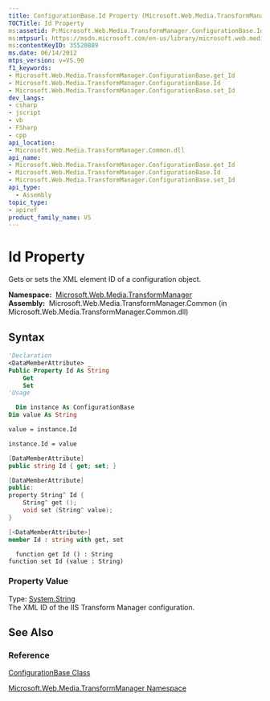 ```yaml
---
title: ConfigurationBase.Id Property (Microsoft.Web.Media.TransformManager)
TOCTitle: Id Property
ms:assetid: P:Microsoft.Web.Media.TransformManager.ConfigurationBase.Id
ms:mtpsurl: https://msdn.microsoft.com/en-us/library/microsoft.web.media.transformmanager.configurationbase.id(v=VS.90)
ms:contentKeyID: 35520889
ms.date: 06/14/2012
mtps_version: v=VS.90
f1_keywords:
- Microsoft.Web.Media.TransformManager.ConfigurationBase.get_Id
- Microsoft.Web.Media.TransformManager.ConfigurationBase.Id
- Microsoft.Web.Media.TransformManager.ConfigurationBase.set_Id
dev_langs:
- csharp
- jscript
- vb
- FSharp
- cpp
api_location:
- Microsoft.Web.Media.TransformManager.Common.dll
api_name:
- Microsoft.Web.Media.TransformManager.ConfigurationBase.get_Id
- Microsoft.Web.Media.TransformManager.ConfigurationBase.Id
- Microsoft.Web.Media.TransformManager.ConfigurationBase.set_Id
api_type:
  - Assembly
topic_type:
- apiref
product_family_name: VS
---
```


# Id Property

Gets or sets the XML element ID of a configuration object.

**Namespace:**  [Microsoft.Web.Media.TransformManager](microsoft-web-media-transformmanager-namespace.md)  
**Assembly:**  Microsoft.Web.Media.TransformManager.Common (in Microsoft.Web.Media.TransformManager.Common.dll)

## Syntax

```vb
'Declaration
<DataMemberAttribute> _
Public Property Id As String
    Get
    Set
'Usage

  Dim instance As ConfigurationBase
Dim value As String

value = instance.Id

instance.Id = value
```

```csharp
[DataMemberAttribute]
public string Id { get; set; }
```

```cpp
[DataMemberAttribute]
public:
property String^ Id {
    String^ get ();
    void set (String^ value);
}
```

``` fsharp
[<DataMemberAttribute>]
member Id : string with get, set
```

```jscript
  function get Id () : String
function set Id (value : String)
```

### Property Value

Type: [System.String](https://msdn.microsoft.com/library/s1wwdcbf)  
The XML ID of the IIS Transform Manager configuration.  

## See Also

### Reference

[ConfigurationBase Class](configurationbase-class-microsoft-web-media-transformmanager.md)

[Microsoft.Web.Media.TransformManager Namespace](microsoft-web-media-transformmanager-namespace.md)


